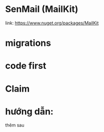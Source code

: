 # SenMail (MailKit)
link: https://www.nuget.org/packages/MailKit
# migrations
# code first
# Claim
# hướng dẫn:
thêm sau
